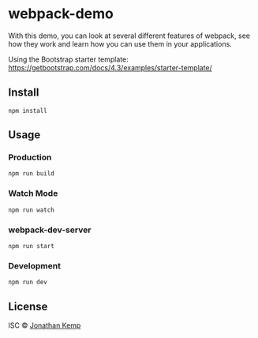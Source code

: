 # webpack-demo
With this demo, you can look at several different features of webpack, see how they work and learn how you can use them in your applications.

Using the Bootstrap starter template: https://getbootstrap.com/docs/4.3/examples/starter-template/

## Install

```
npm install
```

## Usage

### Production

```
npm run build
```

### Watch Mode

```
npm run watch
```

### webpack-dev-server

```
npm run start
```

### Development

```
npm run dev
```

## License

ISC © [Jonathan Kemp](http://jonkemp.com)